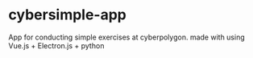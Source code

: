 # cybersimple-app

App for conducting simple exercises at cyberpolygon. made with using Vue.js + Electron.js + python
